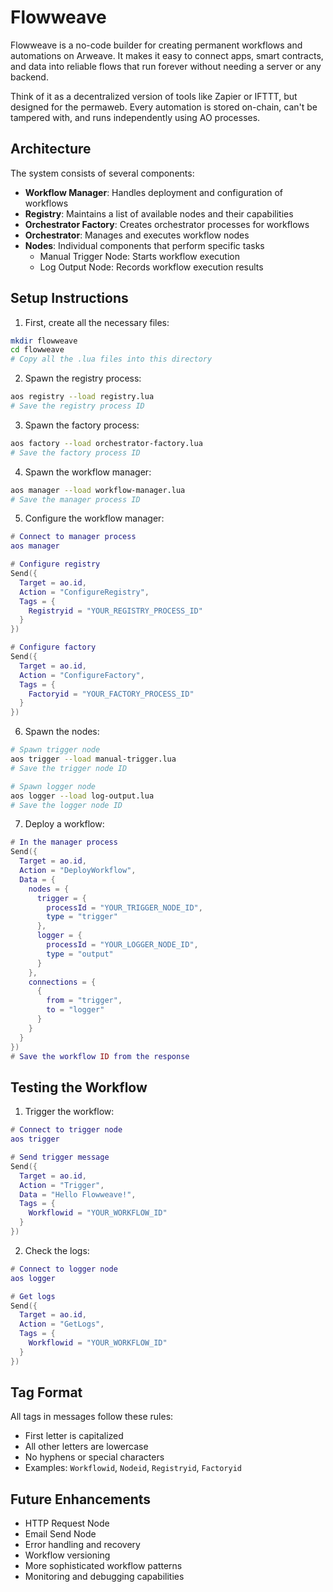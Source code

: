# Flowweave

Flowweave is a no-code builder for creating permanent workflows and automations on Arweave. It makes it easy to connect apps, smart contracts, and data into reliable flows that run forever without needing a server or any backend.

Think of it as a decentralized version of tools like Zapier or IFTTT, but designed for the permaweb. Every automation is stored on-chain, can't be tampered with, and runs independently using AO processes.

## Architecture

The system consists of several components:

- **Workflow Manager**: Handles deployment and configuration of workflows
- **Registry**: Maintains a list of available nodes and their capabilities
- **Orchestrator Factory**: Creates orchestrator processes for workflows
- **Orchestrator**: Manages and executes workflow nodes
- **Nodes**: Individual components that perform specific tasks
  - Manual Trigger Node: Starts workflow execution
  - Log Output Node: Records workflow execution results

## Setup Instructions

1. First, create all the necessary files:
```bash
mkdir flowweave
cd flowweave
# Copy all the .lua files into this directory
```

2. Spawn the registry process:
```bash
aos registry --load registry.lua
# Save the registry process ID
```

3. Spawn the factory process:
```bash
aos factory --load orchestrator-factory.lua
# Save the factory process ID
```

4. Spawn the workflow manager:
```bash
aos manager --load workflow-manager.lua
# Save the manager process ID
```

5. Configure the workflow manager:
```lua
# Connect to manager process
aos manager

# Configure registry
Send({
  Target = ao.id,
  Action = "ConfigureRegistry",
  Tags = {
    Registryid = "YOUR_REGISTRY_PROCESS_ID"
  }
})

# Configure factory
Send({
  Target = ao.id,
  Action = "ConfigureFactory",
  Tags = {
    Factoryid = "YOUR_FACTORY_PROCESS_ID"
  }
})
```

6. Spawn the nodes:
```bash
# Spawn trigger node
aos trigger --load manual-trigger.lua
# Save the trigger node ID

# Spawn logger node
aos logger --load log-output.lua
# Save the logger node ID
```

7. Deploy a workflow:
```lua
# In the manager process
Send({
  Target = ao.id,
  Action = "DeployWorkflow",
  Data = {
    nodes = {
      trigger = {
        processId = "YOUR_TRIGGER_NODE_ID",
        type = "trigger"
      },
      logger = {
        processId = "YOUR_LOGGER_NODE_ID",
        type = "output"
      }
    },
    connections = {
      {
        from = "trigger",
        to = "logger"
      }
    }
  }
})
# Save the workflow ID from the response
```

## Testing the Workflow

1. Trigger the workflow:
```lua
# Connect to trigger node
aos trigger

# Send trigger message
Send({
  Target = ao.id,
  Action = "Trigger",
  Data = "Hello Flowweave!",
  Tags = {
    Workflowid = "YOUR_WORKFLOW_ID"
  }
})
```

2. Check the logs:
```lua
# Connect to logger node
aos logger

# Get logs
Send({
  Target = ao.id,
  Action = "GetLogs",
  Tags = {
    Workflowid = "YOUR_WORKFLOW_ID"
  }
})
```

## Tag Format

All tags in messages follow these rules:
- First letter is capitalized
- All other letters are lowercase
- No hyphens or special characters
- Examples: `Workflowid`, `Nodeid`, `Registryid`, `Factoryid`

## Future Enhancements

- HTTP Request Node
- Email Send Node
- Error handling and recovery
- Workflow versioning
- More sophisticated workflow patterns
- Monitoring and debugging capabilities 